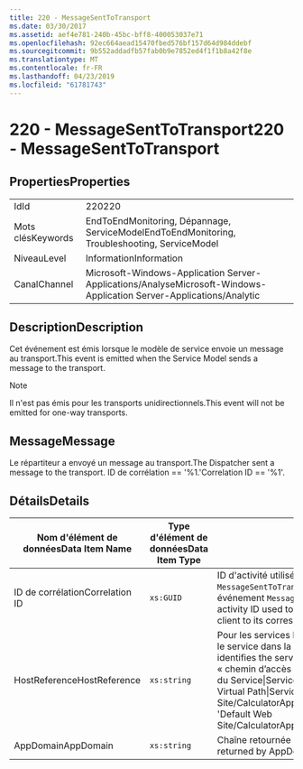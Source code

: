 ```yaml
---
title: 220 - MessageSentToTransport
ms.date: 03/30/2017
ms.assetid: aef4e781-240b-45bc-bff8-400053037e71
ms.openlocfilehash: 92ec664aead15470fbed576bf157d64d984ddebf
ms.sourcegitcommit: 9b552addadfb57fab0b9e7852ed4f1f1b8a42f8e
ms.translationtype: MT
ms.contentlocale: fr-FR
ms.lasthandoff: 04/23/2019
ms.locfileid: "61781743"
---
```

# <a name="220---messagesenttotransport"></a><span data-ttu-id="0a28d-102">220 - MessageSentToTransport</span><span class="sxs-lookup"><span data-stu-id="0a28d-102">220 - MessageSentToTransport</span></span>
## <a name="properties"></a><span data-ttu-id="0a28d-103">Properties</span><span class="sxs-lookup"><span data-stu-id="0a28d-103">Properties</span></span>  
  
|||  
|-|-|  
|<span data-ttu-id="0a28d-104">Id</span><span class="sxs-lookup"><span data-stu-id="0a28d-104">Id</span></span>|<span data-ttu-id="0a28d-105">220</span><span class="sxs-lookup"><span data-stu-id="0a28d-105">220</span></span>|  
|<span data-ttu-id="0a28d-106">Mots clés</span><span class="sxs-lookup"><span data-stu-id="0a28d-106">Keywords</span></span>|<span data-ttu-id="0a28d-107">EndToEndMonitoring, Dépannage, ServiceModel</span><span class="sxs-lookup"><span data-stu-id="0a28d-107">EndToEndMonitoring, Troubleshooting, ServiceModel</span></span>|  
|<span data-ttu-id="0a28d-108">Niveau</span><span class="sxs-lookup"><span data-stu-id="0a28d-108">Level</span></span>|<span data-ttu-id="0a28d-109">Information</span><span class="sxs-lookup"><span data-stu-id="0a28d-109">Information</span></span>|  
|<span data-ttu-id="0a28d-110">Canal</span><span class="sxs-lookup"><span data-stu-id="0a28d-110">Channel</span></span>|<span data-ttu-id="0a28d-111">Microsoft-Windows-Application Server-Applications/Analyse</span><span class="sxs-lookup"><span data-stu-id="0a28d-111">Microsoft-Windows-Application Server-Applications/Analytic</span></span>|  
  
## <a name="description"></a><span data-ttu-id="0a28d-112">Description</span><span class="sxs-lookup"><span data-stu-id="0a28d-112">Description</span></span>  
 <span data-ttu-id="0a28d-113">Cet événement est émis lorsque le modèle de service envoie un message au transport.</span><span class="sxs-lookup"><span data-stu-id="0a28d-113">This event is emitted when the Service Model sends a message to the transport.</span></span>  
  
> [!NOTE]
>  <span data-ttu-id="0a28d-114">Il n'est pas émis pour les transports unidirectionnels.</span><span class="sxs-lookup"><span data-stu-id="0a28d-114">This event will not be emitted for one-way transports.</span></span>  
  
## <a name="message"></a><span data-ttu-id="0a28d-115">Message</span><span class="sxs-lookup"><span data-stu-id="0a28d-115">Message</span></span>  
 <span data-ttu-id="0a28d-116">Le répartiteur a envoyé un message au transport.</span><span class="sxs-lookup"><span data-stu-id="0a28d-116">The Dispatcher sent a message to the transport.</span></span> <span data-ttu-id="0a28d-117">ID de corrélation == '%1.'</span><span class="sxs-lookup"><span data-stu-id="0a28d-117">Correlation ID == '%1'.</span></span>  
  
## <a name="details"></a><span data-ttu-id="0a28d-118">Détails</span><span class="sxs-lookup"><span data-stu-id="0a28d-118">Details</span></span>  
  
|<span data-ttu-id="0a28d-119">Nom d'élément de données</span><span class="sxs-lookup"><span data-stu-id="0a28d-119">Data Item Name</span></span>|<span data-ttu-id="0a28d-120">Type d'élément de données</span><span class="sxs-lookup"><span data-stu-id="0a28d-120">Data Item Type</span></span>|<span data-ttu-id="0a28d-121">Description</span><span class="sxs-lookup"><span data-stu-id="0a28d-121">Description</span></span>|  
|--------------------|--------------------|-----------------|  
|<span data-ttu-id="0a28d-122">ID de corrélation</span><span class="sxs-lookup"><span data-stu-id="0a28d-122">Correlation ID</span></span>|`xs:GUID`|<span data-ttu-id="0a28d-123">ID d'activité utilisé pour mettre en corrélation un événement `MessageSentToTransport` provenant d'un service ou d'un client avec son événement `MessageReceivedFromTransport` correspondant à l'autre bout.</span><span class="sxs-lookup"><span data-stu-id="0a28d-123">The activity ID used to correlate a `MessageSentToTransport` event from a service or client to its corresponding `MessageReceivedFromTransport` on the other end.</span></span>|  
|<span data-ttu-id="0a28d-124">HostReference</span><span class="sxs-lookup"><span data-stu-id="0a28d-124">HostReference</span></span>|`xs:string`|<span data-ttu-id="0a28d-125">Pour les services hébergés par le Web, ce champ identifie de manière unique le service dans la hiérarchie Web.</span><span class="sxs-lookup"><span data-stu-id="0a28d-125">For Web-hosted services, this field uniquely identifies the service in the Web hierarchy.</span></span> <span data-ttu-id="0a28d-126">Son format est défini en tant que « chemin d’accès virtuel de Site Web nom Application&#124;chemin d’accès virtuel du Service&#124;ServiceName'.</span><span class="sxs-lookup"><span data-stu-id="0a28d-126">Its format is defined as 'Web Site Name Application Virtual Path&#124;Service Virtual Path&#124;ServiceName'.</span></span> <span data-ttu-id="0a28d-127">Exemple : « Default Web Site/CalculatorApplication&#124;/CalculatorService.svc&#124;CalculatorService ».</span><span class="sxs-lookup"><span data-stu-id="0a28d-127">Example: 'Default Web Site/CalculatorApplication&#124;/CalculatorService.svc&#124;CalculatorService'.</span></span>|  
|<span data-ttu-id="0a28d-128">AppDomain</span><span class="sxs-lookup"><span data-stu-id="0a28d-128">AppDomain</span></span>|`xs:string`|<span data-ttu-id="0a28d-129">Chaîne retournée par AppDomain.CurrentDomain.FriendlyName.</span><span class="sxs-lookup"><span data-stu-id="0a28d-129">The string returned by AppDomain.CurrentDomain.FriendlyName.</span></span>|
